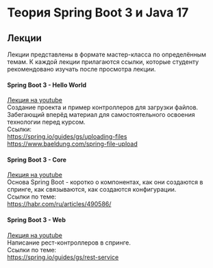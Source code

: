 # Теория Spring Boot 3 и Java 17

## Лекции

Лекции представлены в формате мастер-класса по определённым темам. К каждой лекции прилагаются ссылки, которые
студенту рекомендовано изучать после просмотра лекции.

#### Spring Boot 3 - Hello World  
[Лекция на youtube](https://youtu.be/AfbWXUqYrpc)  
Создание проекта и пример контроллеров для загрузки файлов. Забегающий вперёд материал для самостоятельного
освоения технологии перед курсом.  
Ссылки:  
https://spring.io/guides/gs/uploading-files  
https://www.baeldung.com/spring-file-upload  
  
  
#### Spring Boot 3 - Core  
[Лекция на youtube](https://youtu.be/dawLHBQlmek)  
Основа Spring Boot - коротко о компонентах, как они создаются в спринге, как связываются, как создаются конфигурации.  
Ссылки по теме:  
https://habr.com/ru/articles/490586/    
  
  
#### Spring Boot 3 - Web
[Лекция на youtube](https://youtu.be/CeitFLb5_-Q)  
Написание рест-контроллеров в спринге.  
Ссылки по теме:  
https://spring.io/guides/gs/rest-service  